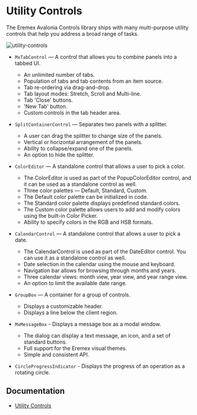 # Utility Controls

The Eremex Avalonia Controls library ships with many multi-purpose utility controls that help you address a broad range of tasks.

![utility-controls](images/utility-controls.png)

- `MxTabControl` — A control that allows you to combine panels into a tabbed UI.
    - An unlimited number of tabs.
    - Population of tabs and tab contents from an item source.
    - Tab re-ordering via drag-and-drop.
    - Tab layout modes: Stretch, Scroll and Multi-line.
    - Tab 'Close' buttons.
    - 'New Tab' button.
    - Custom controls in the tab header area.
    
- `SplitContainerControl` — Separates two panels with a splitter.
    - A user can drag the splitter to change size of the panels.
    - Vertical or horizontal arrangement of the panels.
    - Ability to collapse/expand one of the panels.
    - An option to hide the splitter.

- `ColorEditor` — A standalone control that allows a user to pick a color. 
    - The ColorEditor is used as part of the PopupColorEditor control, and it can be used as a standalone control as well.
    - Three color palettes — Default, Standard, Custom.
    - The Default color palette can be initialized in code.
    - The Standard color palette displays predefined standard colors.
    - The Custom color palette allows users to add and modify colors using the built-in Color Picker.
    - Ability to specify colors in the RGB and HSB formats.

- `CalendarControl` — A standalone control that allows a user to pick a date. 
    - The CalendarControl is used as part of the DateEditor control. You can use it as a standalone control as well.
    - Date selection in the calendar using the mouse and keyboard.
    - Navigation bar allows for browsing through months and years.
    - Three calendar views: month view, year view, and year range view.
    - An option to limit the available date range.

- `GroupBox` — A container for a group of controls.
    - Displays a customizable header.
    - Displays a line below the client region.

- `MxMessageBox` - Displays a message box as a modal window.
    - The dialog can display a text message, an icon, and a set of standard buttons.
    - Full support for the Eremex visual themes.
    - Simple and consistent API.

- `CircleProgressIndicator` - Displays the progress of an operation as a rotating circle.

## Documentation

- [Utility Controls](https://eremexcontrols.net/controls/utility-controls/)
